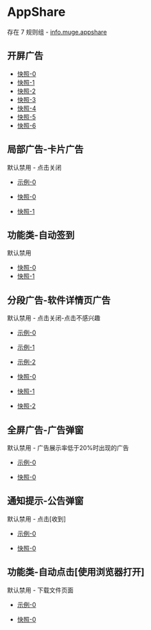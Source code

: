 # AppShare

存在 7 规则组 - [info.muge.appshare](/src/apps/info.muge.appshare.ts)

## 开屏广告

- [快照-0](https://i.gkd.li/i/12683145)
- [快照-1](https://i.gkd.li/i/12683173)
- [快照-2](https://i.gkd.li/i/13702708)
- [快照-3](https://i.gkd.li/i/13842826)
- [快照-4](https://i.gkd.li/i/13939089)
- [快照-5](https://i.gkd.li/i/14260635)
- [快照-6](https://i.gkd.li/i/14553551)

## 局部广告-卡片广告

默认禁用 - 点击关闭

- [示例-0](https://m.gkd.li/57941037/c19bb8e3-abae-46ee-bfe9-d7846cd868bc)

- [快照-0](https://i.gkd.li/i/14382413)
- [快照-1](https://i.gkd.li/i/14368946)

## 功能类-自动签到

默认禁用

- [快照-0](https://i.gkd.li/i/13931265)
- [快照-1](https://i.gkd.li/i/13931279)

## 分段广告-软件详情页广告

默认禁用 - 点击关闭-点击不感兴趣

- [示例-0](https://m.gkd.li/57941037/3bc12aa2-7673-4261-9e3d-7e1605b22847)
- [示例-1](https://m.gkd.li/57941037/fefece63-2ec2-413c-a292-4583d58478fe)
- [示例-2](https://m.gkd.li/57941037/27a5eebc-a55a-466e-85f3-7642c23b4b3d)

- [快照-0](https://i.gkd.li/i/13758909)
- [快照-1](https://i.gkd.li/i/14160959)
- [快照-2](https://i.gkd.li/i/14161009)

## 全屏广告-广告弹窗

默认禁用 - 广告展示率低于20%时出现的广告

- [示例-0](https://m.gkd.li/57941037/6b1d7b37-edd7-499f-a8b0-ecba24ef2c44)

- [快照-0](https://i.gkd.li/i/14181146)

## 通知提示-公告弹窗

默认禁用 - 点击[收到]

- [示例-0](https://m.gkd.li/57941037/8b782da0-1501-4839-a19b-92209b4d2723)

- [快照-0](https://i.gkd.li/i/14345476)

## 功能类-自动点击[使用浏览器打开]

默认禁用 - 下载文件页面

- [示例-0](https://m.gkd.li/57941037/aae3c59c-8eac-452c-984e-84ee9b97e986)

- [快照-0](https://i.gkd.li/i/14792822)
